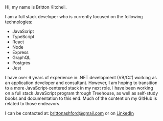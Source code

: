 Hi, my name is Britton Kitchell.

I am a full stack developer who is currently focused on the following technologies:
  - JavaScript
  - TypeScript
  - React
  - Node
  - Express
  - GraphQL
  - Postgres
  - Jest

I have over 6 years of experience in .NET development (VB/C#) working as an application developer and consultant. However, I am hoping to transition to a more JavaScript-centered stack in my next role. 
I have been working on a full stack JavaScript program through Treehouse, as well as self-study books and documentation to this end. 
Much of the content on my GitHub is related to those endeavors.

I can be contacted at: brittonashford@gmail.com or on [LinkedIn](https://www.linkedin.com/in/britton-kitchell/)
